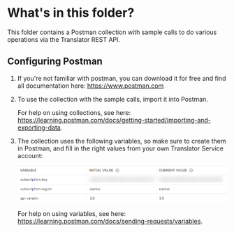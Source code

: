 # What's in this folder?

This folder contains a Postman collection with sample calls to do various operations via the Translator REST API.

## Configuring Postman

1. If you're not familiar with postman, you can download it for free and find all documentation here: https://www.postman.com

2. To use the collection with the sample calls, import it into Postman.

   For help on using collections, see here: https://learning.postman.com/docs/getting-started/importing-and-exporting-data.

3. The collection uses the following variables, so make sure to create them in Postman, and fill in the right values from your own Translator Service account:

   ![enter image description here](/rest-samples/readme-postman-collection-variables.png)

   For help on using variables, see here: https://learning.postman.com/docs/sending-requests/variables.
